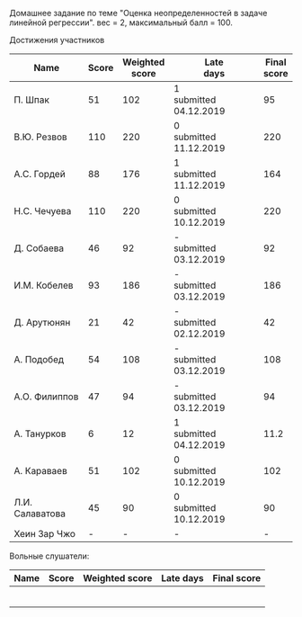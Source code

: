 Домашнее задание по теме "Оценка неопределенностей в задаче линейной регрессии". вес = 2, максимальный балл = 100.



Достижения участников

| Name            | Score                    | Weighted<br>score        | Late<br>days                | Final<br>score           |
| --------------- | ------------------------ | ------------------------ | --------------------------- | ------------------------ |
| П. Шпак         | 51                       | 102                      | 1<br />submitted 04.12.2019 | 95                       |
| В.Ю. Резвов     | 110                      | 220                      | 0<br />submitted 11.12.2019 | 220                      |
| А.С. Гордей     | 88                       | 176                      | 1<br />submitted 11.12.2019 | 164                      |
| Н.С. Чечуева    | 110                      | 220                      | 0<br />submitted 10.12.2019 | 220                      |
| Д. Собаева      | 46                       | 92                       | -<br />submitted 03.12.2019 | 92                       |
| И.М. Кобелев    | 93                       | 186                      | -<br />submitted 03.12.2019 | 186                      |
| Д. Арутюнян     | 21                       | 42                       | -<br />submitted 02.12.2019 | 42                       |
| А. Подобед      | 54                       | 108                      | -<br />submitted 03.12.2019 | 108                      |
| А.О. Филиппов   | 47                       | 94                       | -<br />submitted 03.12.2019 | 94                       |
| А. Танурков     | 6                        | 12                       | 1<br />submitted 04.12.2019 | 11.2                     |
| А. Караваев     | 51                       | 102                      | 0<br />submitted 10.12.2019 | 102                      |
| Л.И. Салаватова | 45                       | 90                       | 0<br />submitted 10.12.2019 | 90                       |
| Хеин Зар Чжо    | -                        | -                        | -                           | -                        |



Вольные слушатели:

| Name         | Score | Weighted score | Late days | Final score |
| ------------ | ----- | -------------- | --------- | ----------- |
|              |       |                |           |             |
|              |       |                |           |             |
|              |       |                |           |             |
|              |       |                |           |             |
|              |       |                |           |             |
|              |       |                |           |             |